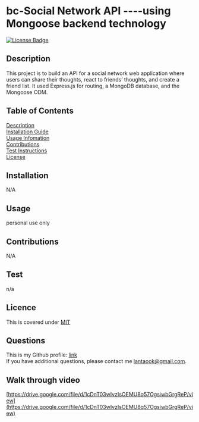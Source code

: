 # bc-Social Network API ----using Mongoose backend technology

<p align="left">
<a href="https://opensource.org/licenses/MIT"><img src="https://img.shields.io/badge/License-MIT-yellow.svg" alt="License Badge"></a>
</p>

## Description

This project is to build an API for a social network web application where users can share their thoughts, react to friends’ thoughts, and create a friend list. It used Express.js for routing, a MongoDB database, and the Mongoose ODM.

## Table of Contents
[Description](#description)  
[Installation Guide](#installation)  
[Usage Infomation](#installation)  
[Contributions](#contributions)  
[Test Instructions](#test)  
[License](#licence)

## Installation

N/A

## Usage

personal use only

## Contributions

N/A

## Test

n/a

## Licence

This is covered under [MIT](https://opensource.org/licenses/MIT)

## Questions

This is my Github profile: <a href="https://github.com/pppzlt">link</a>  
If you have additional questions, please contact me lantaook@gmail.com.


## Walk through video

[https://drive.google.com/file/d/1cDnT03wIvzIsOEMU8q57OgsiwbGrgReP/view](https://drive.google.com/file/d/1cDnT03wIvzIsOEMU8q57OgsiwbGrgReP/view)